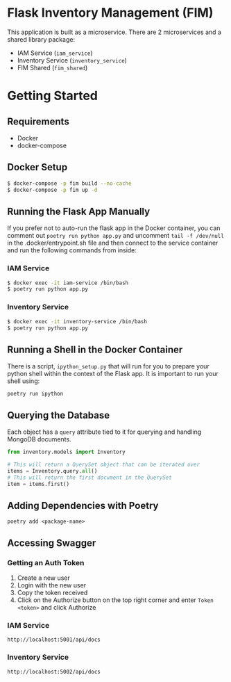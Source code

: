 # Flask Inventory Management (FIM)

This application is built as a microservice. There are 2 microservices and a shared library package:

- IAM Service (`iam_service`)
- Inventory Service (`inventory_service`)
- FIM Shared (`fim_shared`)

# Getting Started

## Requirements

- Docker
- docker-compose

## Docker Setup

```bash
$ docker-compose -p fim build --no-cache
$ docker-compose -p fim up -d
```

## Running the Flask App Manually

If you prefer not to auto-run the flask app in the Docker container,
you can comment out `poetry run python app.py` and uncomment `tail -f /dev/null` in the .docker/entrypoint.sh file
and then connect to the service container and run the following commands from inside:

### IAM Service

```bash
$ docker exec -it iam-service /bin/bash
$ poetry run python app.py
```

### Inventory Service

```bash
$ docker exec -it inventory-service /bin/bash
$ poetry run python app.py
```

## Running a Shell in the Docker Container

There is a script, `ipython_setup.py` that will run for you to prepare your python shell within the context of
the Flask app. It is important to run your shell using:

`poetry run ipython`

## Querying the Database

Each object has a `query` attribute tied to it for querying and handling MongoDB documents.

```python
from inventory.models import Inventory

# This will return a QuerySet object that can be iterated over
items = Inventory.query.all()
# This will return the first document in the QuerySet
item = items.first()
```

## Adding Dependencies with Poetry

`poetry add <package-name>`

## Accessing Swagger

### Getting an Auth Token

1. Create a new user
2. Login with the new user
3. Copy the token received
4. Click on the Authorize button on the top right corner and enter `Token <token>` and click Authorize

### IAM Service

`http://localhost:5001/api/docs`

### Inventory Service

`http://localhost:5002/api/docs`
